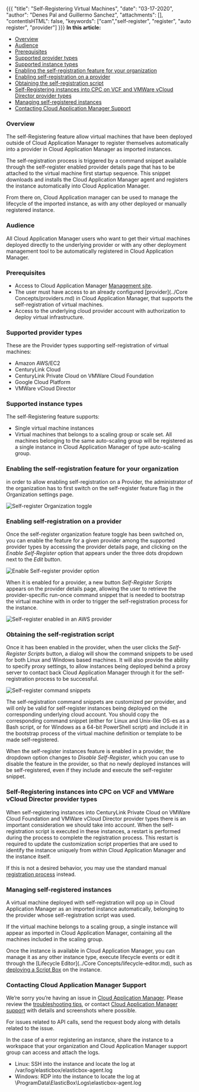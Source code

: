 {{{ "title": "Self-Registering Virtual Machines",
"date": "03-17-2020",
"author": "Denes Pal and Guillermo Sanchez",
"attachments": [],
"contentIsHTML": false,
"keywords": ["cam","self-register", "register", "auto register", "provider"]
}}}
**In this article:**

* [Overview](#overview)
* [Audience](#audience)
* [Prerequisites](#prerequisites)
* [Supported provider types](#supported-provider-types)
* [Supported instance types](#supported-instance-types)
* [Enabling the self-registration feature for your organization](#enabling-the-self-registration-feature-for-your-organization)
* [Enabling self-registration on a provider](#enabling-self-registration-on-a-provider)
* [Obtaining the self-registration script](#obtaining-the-self-registration-script)
* [Self-Registering instances into CPC on VCF and VMWare vCloud Director provider types](#self-registering-instances-into-cpc-on-vcf-and-vmware-vcloud-director-provider-types)
* [Managing self-registered instances](#managing-self-registered-instances)
* [Contacting Cloud Application Manager Support](#contacting-cloud-application-manager-support)

### Overview

The self-Registering feature allow virtual machines that have been deployed outside of Cloud Application Manager to register themselves automatically into a provider in Cloud Application Manager as imported instances.

The self-registration process is triggered by a command snippet available through the self-register enabled provider details page that has to be attached to the virtual machine first startup sequence. This snippet downloads and installs the Cloud Application Manager agent and registers the instance automatically into Cloud Application Manager.

From there on, Cloud Application manager can be used to manage the lifecycle of the imported instance, as with any other deployed or manually registered instance.

### Audience

All Cloud Application Manager users who want to get their virtual machines deployed directly to the underlying provider or with any other deployment management tool to be automatically registered in Cloud Application Manager.

### Prerequisites

* Access to Cloud Application Manager [Management site](https://account.cam.ctl.io/#/providers?type=Amazon-Web-Services).
* The user must have access to an already configured [provider](../Core Concepts/providers.md) in Cloud Application Manager, that supports the self-registration of virtual machines.
* Access to the underlying cloud provider account with authorization to deploy virtual infrastructure.

### Supported provider types

These are the Provider types supporting self-registration of virtual machines:

* Amazon AWS/EC2
* CenturyLink Cloud
* CenturyLink Private Cloud on VMWare Cloud Foundation
* Google Cloud Platform
* VMWare vCloud Director

### Supported instance types

The self-Registering feature supports:

* Single virtual machine instances
* Virtual machines that belongs to a scaling group or scale set. All machines belonging to the same auto-scaling group will be registered as a single instance in Cloud Application Manager of type auto-scaling group.

### Enabling the self-registration feature for your organization

in order to allow enabling self-registration on a Provider, the administrator of the organization has to first switch on the self-register feature flag in the Organization settings page.

![Self-register Organization toggle](../../images/cloud-application-manager/getting-started/self-register-org-toggle.png)

### Enabling self-registration on a provider

Once the self-register organization feature toggle has been switched on, you can enable the feature for a given provider among the supported provider types by accessing the provider details page, and clicking on the _Enable Self-Register_ option that appears under the three dots dropdown next to the _Edit_ button.

![Enable Self-register provider option](../../images/cloud-application-manager/getting-started/enable_self-register.png)

When it is enabled for a provider, a new button _Self-Register Scripts_ appears on the provider details page, allowing the user to retrieve the provider-specific run-once command snippet that is needed to bootstrap the virtual machine with in order to trigger the self-registration process for the instance.

![Self-register enabled in an AWS provider](../../images/cloud-application-manager/getting-started/self-register_enabled.png)

### Obtaining the self-registration script

Once it has been enabled in the provider, when the user clicks the _Self-Register Scripts_ button, a dialog will show the command snippets to be used for both Linux and Windows based machines. It will also provide the ability to specify proxy settings, to allow instances being deployed behind a proxy server to contact back Cloud Application Manager through it for the self-registration process to be successful.

![Self-register command snippets](../../images/cloud-application-manager/getting-started/self-register_scripts.png)

The self-registration command snippets are customized per provider, and will only be valid for self-register instances being deployed on the corresponding underlying cloud account. You should copy the corresponding command snippet (either for Linux and Unix-like OS-es as a Bash script, or for Windows as a 64-bit PowerShell script) and include it in the bootstrap process of the virtual machine definition or template to be made self-registered.

When the self-register instances feature is enabled in a provider, the dropdown option changes to  _Disable Self-Register_, which you can use to disable the feature in the provider, so that no newly deployed instances will be self-registered, even if they include and execute the self-register snippet.

### Self-Registering instances into CPC on VCF and VMWare vCloud Director provider types

When self-registering instances into CenturyLink Private Cloud on VMWare Cloud Foundation and VMWare vCloud Director provider types there is an important consideration we should take into account. When the self-registration script is executed in these instances, a restart is performed during the process to complete the registration process. This restart is required to update the customization script properties that are used to identify the instance uniquely from within Cloud Application Manager and the instance itself.

If this is not a desired behavior, you may use the standard manual [registration process](./register-existing-instance.md) instead.

### Managing self-registered instances

A virtual machine deployed with self-registration will pop up in Cloud Application Manager as an imported instance automatically, belonging to the provider whose self-registration script was used.

If the virtual machine belongs to a scaling group, a single instance will appear as imported in Cloud Application Manager, containing all the machines included in the scaling group.

Once the instance is available in Cloud Application Manager, you can manage it as any other instance type, execute lifecycle events or edit it through the [Lifecycle Editor](../Core Concepts/lifecycle-editor.md), such as [deploying a Script Box](./deploy-script-box-to-registered-instance.md) on the instance.

### Contacting Cloud Application Manager Support

We’re sorry you’re having an issue in [Cloud Application Manager](https://www.ctl.io/cloud-application-manager/). Please review the [troubleshooting tips](../Troubleshooting/troubleshooting-tips.md), or contact [Cloud Application Manager support](mailto:incident@CenturyLink.com) with details and screenshots where possible.

For issues related to API calls, send the request body along with details related to the issue.

In the case of a error registering an instance, share the instance to a workspace that your organization and Cloud Application Manager support group can access and attach the logs.

* Linux: SSH into the instance and locate the log at /var/log/elasticbox/elasticbox-agent.log
* Windows: RDP into the instance to locate the log at \ProgramData\ElasticBox\Logs\elasticbox-agent.log
